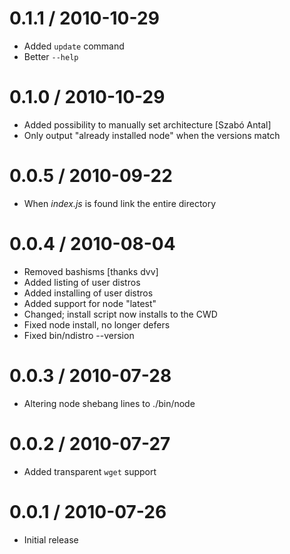 
0.1.1 / 2010-10-29 
==================

  * Added `update` command
  * Better `--help`

0.1.0 / 2010-10-29 
==================

  * Added possibility to manually set architecture [Szabó Antal]
  * Only output "already installed node" when the versions match

0.0.5 / 2010-09-22 
==================

  * When _index.js_ is found link the entire directory

0.0.4 / 2010-08-04
==================

  * Removed bashisms [thanks dvv]
  * Added listing of user distros
  * Added installing of user distros
  * Added support for node "latest"
  * Changed; install script now installs to the CWD
  * Fixed node install, no longer defers
  * Fixed bin/ndistro --version

0.0.3 / 2010-07-28
==================

  * Altering node shebang lines to ./bin/node

0.0.2 / 2010-07-27
==================

  * Added transparent `wget` support


0.0.1 / 2010-07-26
==================

  * Initial release
